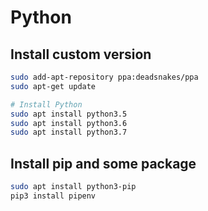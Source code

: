 # Python

## Install custom version

```bash
sudo add-apt-repository ppa:deadsnakes/ppa
sudo apt-get update

# Install Python
sudo apt install python3.5
sudo apt install python3.6
sudo apt install python3.7
```

## Install pip and some package

```bash
sudo apt install python3-pip
pip3 install pipenv
```
